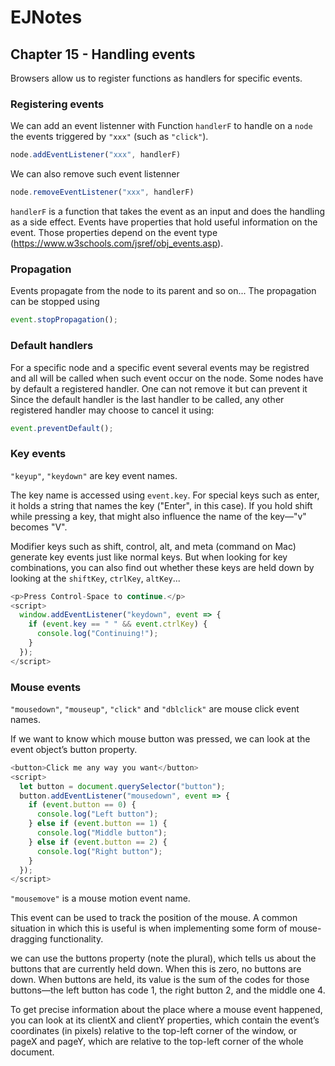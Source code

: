 # EJNotes

## Chapter 15 - Handling events

Browsers allow us to register functions as handlers for specific events.

### Registering events

We can add an event listenner with Function `handlerF` to handle on a `node` the events triggered by `"xxx"` (such as `"click"`).

````javascript
node.addEventListener("xxx", handlerF)
````

We can also remove such event listenner

````javascript
node.removeEventListener("xxx", handlerF)
````

`handlerF` is a function that takes the event as an input and does the handling as a side effect. 
Events have properties that hold useful information on the event. 
Those properties depend on the event type (https://www.w3schools.com/jsref/obj_events.asp).

### Propagation

Events propagate from the node to its parent and so on... The propagation can be stopped using

````javascript
event.stopPropagation();
````

### Default handlers

For a specific node and a specific event several events may be registred and all will be called when such event occur on the node.
Some nodes have by default a registered handler. One can not remove it but can prevent it 
Since the default handler is the last handler to be called, any other registered handler may choose to cancel it using:

````javascript
event.preventDefault();
````

### Key events

`"keyup"`, `"keydown"` are key event names.

The key name is accessed using `event.key`.
For special keys such as enter, it holds a string that names the key ("Enter", in this case). 
If you hold shift while pressing a key, that might also influence the name of the key—"v" becomes "V".

Modifier keys such as shift, control, alt, and meta (command on Mac) generate key events just like normal keys. 
But when looking for key combinations, you can also find out whether these keys are held down by looking at the 
`shiftKey`, `ctrlKey`, `altKey`...

````javascript
<p>Press Control-Space to continue.</p>
<script>
  window.addEventListener("keydown", event => {
    if (event.key == " " && event.ctrlKey) {
      console.log("Continuing!");
    }
  });
</script>
````

### Mouse events

`"mousedown"`, `"mouseup"`, `"click"` and `"dblclick"` are mouse click event names.

If we want to know which mouse button was pressed, we can look at the event object’s button property.

````javascript
<button>Click me any way you want</button>
<script>
  let button = document.querySelector("button");
  button.addEventListener("mousedown", event => {
    if (event.button == 0) {
      console.log("Left button");
    } else if (event.button == 1) {
      console.log("Middle button");
    } else if (event.button == 2) {
      console.log("Right button");
    }
  });
</script>
````

`"mousemove"` is a mouse motion event name. 

This event can be used to track the position of the mouse.
A common situation in which this is useful is when implementing some form of mouse-dragging functionality.

we can use the buttons property (note the plural), which tells us about the buttons that are currently held down. 
When this is zero, no buttons are down. When buttons are held, its value is the sum of the codes for those buttons—the left button has code 1, the right button 2, and the middle one 4. 

To get precise information about the place where a mouse event happened, 
you can look at its clientX and clientY properties, which contain the event’s coordinates (in pixels) 
relative to the top-left corner of the window, 
or pageX and pageY, which are relative to the top-left corner of the whole document.

